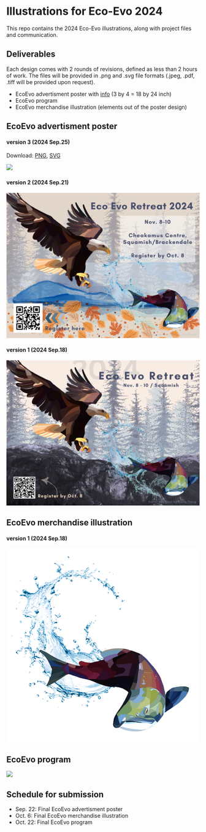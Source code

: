 # Illustrations for Eco-Evo 2024
This repo contains the 2024 Eco-Evo illustrations, along with project files and communication.

## Deliverables

Each design comes with 2 rounds of revisions, defined as less than 2 hours of work. The files will be provided in .png and .svg file formats (.jpeg, .pdf, .tiff will be provided upon request).
- EcoEvo advertisment poster with [info](./docs/EcoEvo_advertisment_poster_text.md) (3 by 4 = 18 by 24 inch)
- EcoEvo program
- EcoEvo merchandise illustration (elements out of the poster design)


## EcoEvo advertisment poster

#### version 3 (2024 Sep.25)
Download: [PNG](./docs/product/ecoevo_poster_v3.png), [SVG](./docs/product/ecoevo_poster_v3.svg)

![](./docs/product/ecoevo_poster_v3.png)

#### version 2 (2024 Sep.21)

![](./docs/product/ecoevo_poster_v2.jpg)

#### version 1 (2024 Sep.18)

![](./docs/product/Eco-Evo%20poster_v1.jpg)

## EcoEvo merchandise illustration

#### version 1 (2024 Sep.18)

![](/docs/product/merchandise_v1_2.png)


## EcoEvo program

![](/docs/product/2024%20ECOEVO%20PROGRAM.png)

## Schedule for submission
- Sep. 22: Final EcoEvo advertisment poster
- Oct. 6: Final EcoEvo merchandise illustration
- Oct. 22: Final EcoEvo program

